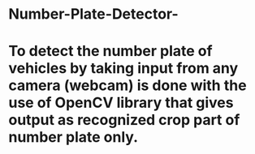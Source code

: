 # Number-Plate-Detector-
# To detect the number plate of vehicles by taking input from any camera (webcam) is done with the use of OpenCV library that gives output as recognized crop part of number plate only.

